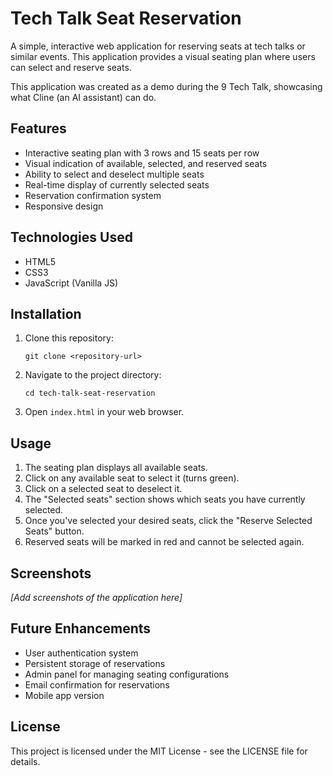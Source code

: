 # Tech Talk Seat Reservation

A simple, interactive web application for reserving seats at tech talks or similar events. This application provides a visual seating plan where users can select and reserve seats.

This application was created as a demo during the 9 Tech Talk, showcasing what Cline (an AI assistant) can do.

## Features

- Interactive seating plan with 3 rows and 15 seats per row
- Visual indication of available, selected, and reserved seats
- Ability to select and deselect multiple seats
- Real-time display of currently selected seats
- Reservation confirmation system
- Responsive design

## Technologies Used

- HTML5
- CSS3
- JavaScript (Vanilla JS)

## Installation

1. Clone this repository:
   ```
   git clone <repository-url>
   ```
2. Navigate to the project directory:
   ```
   cd tech-talk-seat-reservation
   ```
3. Open `index.html` in your web browser.

## Usage

1. The seating plan displays all available seats.
2. Click on any available seat to select it (turns green).
3. Click on a selected seat to deselect it.
4. The "Selected seats" section shows which seats you have currently selected.
5. Once you've selected your desired seats, click the "Reserve Selected Seats" button.
6. Reserved seats will be marked in red and cannot be selected again.

## Screenshots

*[Add screenshots of the application here]*

## Future Enhancements

- User authentication system
- Persistent storage of reservations
- Admin panel for managing seating configurations
- Email confirmation for reservations
- Mobile app version

## License

This project is licensed under the MIT License - see the LICENSE file for details.